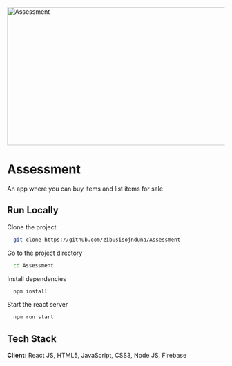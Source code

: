 <img src="https://socialify.git.ci/zibusisojnduna/Assessment/image?language=1&name=1&owner=1&pattern=Brick%20Wall&stargazers=1&theme=Dark" alt="Assessment" width="640" height="320" />

<h1>Assessment</h1>

<p>An app where you can buy items and list items for sale</p>

## Run Locally
Clone the project
```bash
  git clone https://github.com/zibusisojnduna/Assessment
```
Go to the project directory
```bash
  cd Assessment
```
Install dependencies
```bash
  npm install
```
Start the react server
```bash
  npm run start
```
## Tech Stack
**Client:** React JS, HTML5, JavaScript, CSS3, Node JS, Firebase
